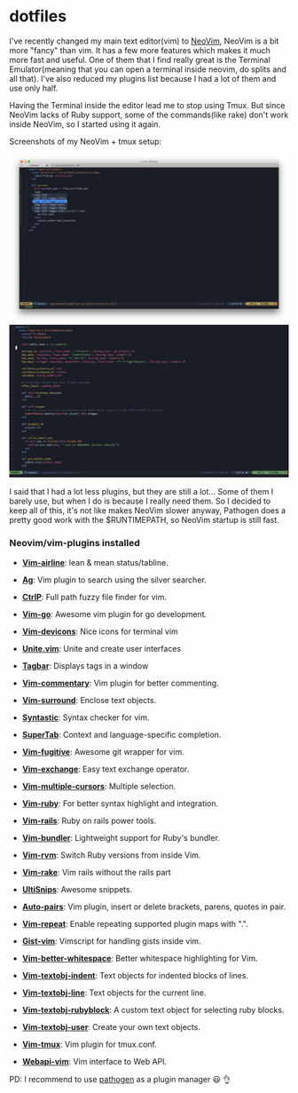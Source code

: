 dotfiles
========

I've recently changed my main text editor(vim) to [NeoVim](https://github.com/neovim/neovim), NeoVim is a bit more "fancy" than vim. It has a few more features which makes it much more fast and useful. One of them that I find really great is the Terminal Emulator(meaning that you can open a terminal inside neovim, do splits and all that). I've also reduced my plugins list because I had a lot of them and use only half.

Having the Terminal inside the editor lead me to stop using Tmux. But since NeoVim lacks of Ruby support, some of the commands(like rake) don't work inside NeoVim, so I started using it again.

Screenshots of my NeoVim + tmux setup:

![simple-neovim](https://github.com/kriox26/dotfiles/blob/master/imgs/neovim1.png)
![neovim+term](https://github.com/kriox26/dotfiles/blob/master/imgs/neovim2.png)


I said that I had a lot less plugins, but they are still a lot... Some of them I barely use, but when I do is because I really need them. So I decided to keep all of this, it's not like makes NeoVim slower anyway, Pathogen does a pretty good work with the $RUNTIMEPATH, so NeoVim startup is still fast.
### Neovim/vim-plugins installed

* **[Vim-airline](https://github.com/bling/vim-airline)**:
lean & mean status/tabline.

* **[Ag](https://github.com/ervandew/ag)**:
Vim plugin to search using the silver searcher.

* **[CtrlP](https://github.com/kien/ctrlp.vim)**:
Full path fuzzy file finder for vim.

* **[Vim-go](https://github.com/fatih/vim-go)**:
Awesome vim plugin for go development.

* **[Vim-devicons](https://github.com/ryanoasis/vim-devicons)**:
Nice icons for terminal vim

* **[Unite.vim](https://github.com/Shougo/unite.vim)**:
Unite and create user interfaces

* **[Tagbar](https://github.com/majutsushi/tagbar)**:
Displays tags in a window

* **[Vim-commentary](https://github.com/tpope/vim-commentary)**:
Vim plugin for better commenting.

* **[Vim-surround](https://github.com/tpope/vim-surround)**:
Enclose text objects.

* **[Syntastic](https://github.com/scrooloose/syntastic)**:
Syntax checker for vim.

* **[SuperTab](https://github.com/ervandew/supertab)**:
Context and language-specific completion.

* **[Vim-fugitive](https://github.com/tpope/vim-fugitive)**:
Awesome git wrapper for vim.

* **[Vim-exchange](https://github.com/tommcdo/vim-exchange)**:
Easy text exchange operator.

* **[Vim-multiple-cursors](https://github.com/terryma/vim-multiple-cursors)**:
Multiple selection.

* **[Vim-ruby](https://github.com/vim-ruby/vim-ruby)**:
For better syntax highlight and integration.

* **[Vim-rails](https://github.com/tpope/vim-rails)**:
Ruby on rails power tools.

* **[Vim-bundler](https://github.com/tpope/vim-bundler)**:
Lightweight support for Ruby's bundler.

* **[Vim-rvm](https://github.com/tpope/vim-rvm)**:
Switch Ruby versions from inside Vim.

* **[Vim-rake](https://github.com/tpope/vim-rake)**: Vim rails without the rails part

* **[UltiSnips](https://github.com/SirVer/ultisnips)**:
Awesome snippets.

* **[Auto-pairs](https://github.com/jiangmiao/auto-pairs)**:
Vim plugin, insert or delete brackets, parens, quotes in pair.

* **[Vim-repeat](https://github.com/tpope/vim-repeat)**:
Enable repeating supported plugin maps with ".".

* **[Gist-vim](https://github.com/mattn/gist-vim)**:
Vimscript for handling gists inside vim.

* **[Vim-better-whitespace](https://github.com/ntpeters/vim-better-whitespace)**:
Better whitespace highlighting for Vim.

* **[Vim-textobj-indent](https://github.com/kana/vim-textobj-indent)**:
Text objects for indented blocks of lines.

* **[Vim-textobj-line](https://github.com/kana/vim-textobj-line)**:
Text objects for the current line.

* **[Vim-textobj-rubyblock](https://github.com/nelstrom/vim-textobj-rubyblock)**:
A custom text object for selecting ruby blocks.

* **[Vim-textobj-user](https://github.com/kana/vim-textobj-user)**:
Create your own text objects.

* **[Vim-tmux](https://github.com/tmux-plugins/vim-tmux)**:
Vim plugin for tmux.conf.

* **[Webapi-vim](https://github.com/mattn/webapi-vim)**:
Vim interface to Web API.

PD: I recommend to use [pathogen](https://github.com/tpope/vim-pathogen) as a plugin manager :smiley: :ok_hand:
